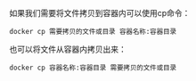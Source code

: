 如果我们需要将文件拷贝到容器内可以使用cp命令：

`docker cp 需要拷贝的文件或目录 容器名称:容器目录 `

也可以将文件从容器内拷贝出来：

`docker cp 容器名称:容器目录 需要拷贝的文件或目录`